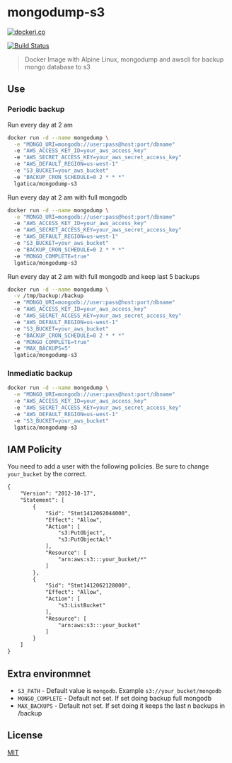 # mongodump-s3

[![dockeri.co](http://dockeri.co/image/lgatica/mongodump-s3)](https://hub.docker.com/r/lgatica/mongodump-s3/)

[![Build Status](https://travis-ci.org/lgaticaq/mongodump-s3.svg?branch=master)](https://travis-ci.org/lgaticaq/mongodump-s3)

> Docker Image with Alpine Linux, mongodump and awscli for backup mongo database to s3

## Use

### Periodic backup

Run every day at 2 am

```bash
docker run -d --name mongodump \
  -e "MONGO_URI=mongodb://user:pass@host:port/dbname"
  -e "AWS_ACCESS_KEY_ID=your_aws_access_key"
  -e "AWS_SECRET_ACCESS_KEY=your_aws_secret_access_key"
  -e "AWS_DEFAULT_REGION=us-west-1"
  -e "S3_BUCKET=your_aws_bucket"
  -e "BACKUP_CRON_SCHEDULE=0 2 * * *"
  lgatica/mongodump-s3
```

Run every day at 2 am with full mongodb

```bash
docker run -d --name mongodump \
  -e "MONGO_URI=mongodb://user:pass@host:port/dbname"
  -e "AWS_ACCESS_KEY_ID=your_aws_access_key"
  -e "AWS_SECRET_ACCESS_KEY=your_aws_secret_access_key"
  -e "AWS_DEFAULT_REGION=us-west-1"
  -e "S3_BUCKET=your_aws_bucket"
  -e "BACKUP_CRON_SCHEDULE=0 2 * * *"
  -e "MONGO_COMPLETE=true"
  lgatica/mongodump-s3
```

Run every day at 2 am with full mongodb and keep last 5 backups

```bash
docker run -d --name mongodump \
  -v /tmp/backup:/backup
  -e "MONGO_URI=mongodb://user:pass@host:port/dbname"
  -e "AWS_ACCESS_KEY_ID=your_aws_access_key"
  -e "AWS_SECRET_ACCESS_KEY=your_aws_secret_access_key"
  -e "AWS_DEFAULT_REGION=us-west-1"
  -e "S3_BUCKET=your_aws_bucket"
  -e "BACKUP_CRON_SCHEDULE=0 2 * * *"
  -e "MONGO_COMPLETE=true"
  -e "MAX_BACKUPS=5"
  lgatica/mongodump-s3
```

### Inmediatic backup

```bash
docker run -d --name mongodump \
  -e "MONGO_URI=mongodb://user:pass@host:port/dbname"
  -e "AWS_ACCESS_KEY_ID=your_aws_access_key"
  -e "AWS_SECRET_ACCESS_KEY=your_aws_secret_access_key"
  -e "AWS_DEFAULT_REGION=us-west-1"
  -e "S3_BUCKET=your_aws_bucket"
  lgatica/mongodump-s3
```

## IAM Policity

You need to add a user with the following policies. Be sure to change `your_bucket` by the correct.

```xml
{
    "Version": "2012-10-17",
    "Statement": [
        {
            "Sid": "Stmt1412062044000",
            "Effect": "Allow",
            "Action": [
                "s3:PutObject",
                "s3:PutObjectAcl"
            ],
            "Resource": [
                "arn:aws:s3:::your_bucket/*"
            ]
        },
        {
            "Sid": "Stmt1412062128000",
            "Effect": "Allow",
            "Action": [
                "s3:ListBucket"
            ],
            "Resource": [
                "arn:aws:s3:::your_bucket"
            ]
        }
    ]
}
```

## Extra environmnet

- `S3_PATH` - Default value is `mongodb`. Example `s3://your_bucket/mongodb`
- `MONGO_COMPLETE` - Default not set. If set doing backup full mongodb
- `MAX_BACKUPS` - Default not set. If set doing it keeps the last n backups in /backup

## License

[MIT](https://tldrlegal.com/license/mit-license)
